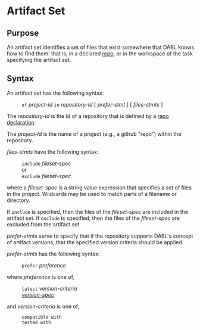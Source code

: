 # Artifact Set

## Purpose

An artifact set identifies a set of files that exist somewhere that DABL knows
how to find them: that is, in a declared [repo](repo_decl.md), or in the workspace
of the task specifying the artifact set.

## Syntax

An artifact set has the following syntax:

<dl>
<dd><code>of</code> <i>project-Id</i> <code>in</code> <i>repository-Id</i> [ <i>prefer-stmt</i> ] [ <i>files-stmts</i> ]</dd>
</dl>

The *repository-Id* is the Id of a repository that is defined by
a [repo declaration](repo_decl.md).

The *project-Id* is the name of a project (e.g., a github "repo") within the
repository.

*files-stmts* have the following syntax:

<dl>
<dd><code>include</code> <i>fileset-spec</i></dd>
<dd>or</dd>
<dd><code>exclude</code> <i>fileset-spec</i></dd>
</dl>

where a *fileset-spec* is a string value expression that specifies a set of files
in the project. Wildcards may be used to match parts of a filename or directory.

If `include` is specified, then the files of the *fileset-spec* are included
in the artifact set. If `exclude` is specified, then the files of the *fileset-spec*
are excluded from the artifact set.

*prefer-stmts* serve to specify that if the repository supports DABL's concept of
artifact versions, that the specified version criteria should be applied.

*prefer-stmts* has the following syntax:

<dl>
<dd><code>prefer</code> <i>preference</i>
</dl>

where *preference* is one of,

<dl>
<dd><code>latest</code> <i>version-criteria</i></dd>
<dd><i><a href="version_spec.md">version-spec</a></i></dd>
</dl>

and *version-criteria* is one of,

<dl>
<dd><code>compatible with</code></dd>
<dd><code>tested with</code></dd>
</dl>
